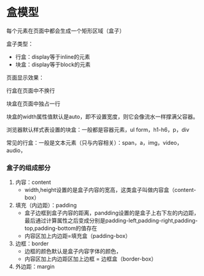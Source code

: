 # 盒模型

每个元素在页面中都会生成一个矩形区域（盒子）

盒子类型：

- 行盒：display等于inline的元素
- 块盒：display等于block的元素

页面显示效果：

行盒在页面中不换行

块盒在页面中独占一行

块盒的width属性值默认是auto，即不设置宽度，则它会像流水一样撑满父容器。

浏览器默认样式表设置的块盒：一般都是容器元素，ul form，h1-h6，p，div

常见的行盒：一般是文本元素（只与内容相关）：span，a，img，video，audio，

### 盒子的组成部分

1. 内容：content
   - width,height设置的是盒子内容的宽高，这类盒子叫做内容盒（content-box）
2. 填充（内边距）：padding
   - 盒子边框到盒子内容的距离，pandding设置的是盒子上右下左的内边距，最后通过计算属性之后变成分别是padding-left,padding-right,padding-top,padding-bottom的值存在
   - 内容区加上内边距=填充盒（padding-box）
3. 边框：border
   - 边框的颜色默认是盒子内容字体的颜色，
   - 内容区加上内边距区加上边框 = 边框盒（border-box）
4. 外边距：margin